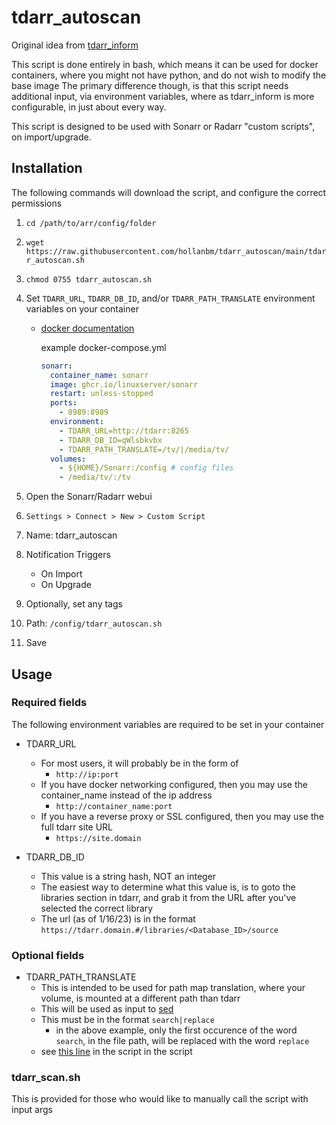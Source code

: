 # tdarr_autoscan

Original idea from [tdarr_inform](https://github.com/deathbybandaid/tdarr_inform)

This script is done entirely in bash, which means it can be used for docker containers, where you might not have python, and do not wish to modify the base image
The primary difference though, is that this script needs additional input, via environment variables, where as tdarr_inform is more configurable, in just about every way.

This script is designed to be used with Sonarr or Radarr "custom scripts", on import/upgrade.

## Installation

The following commands will download the script, and configure the correct permissions

1) `cd /path/to/arr/config/folder`
2) `wget https://raw.githubusercontent.com/hollanbm/tdarr_autoscan/main/tdarr_autoscan.sh`
3) `chmod 0755 tdarr_autoscan.sh`
4) Set `TDARR_URL`, `TDARR_DB_ID`, and/or `TDARR_PATH_TRANSLATE` environment variables on your container
     - [docker documentation](https://docs.docker.com/compose/environment-variables/)

          example docker-compose.yml

          ```yaml
          sonarr:
            container_name: sonarr
            image: ghcr.io/linuxserver/sonarr
            restart: unless-stopped
            ports:
              - 8989:8989
            environment:
              - TDARR_URL=http://tdarr:8265
              - TDARR_DB_ID=qWlsbkvbx
              - TDARR_PATH_TRANSLATE=/tv/|/media/tv/
            volumes:
              - ${HOME}/Sonarr:/config # config files
              - /media/tv/:/tv
          ```

5) Open the Sonarr/Radarr webui
6) `Settings > Connect > New > Custom Script`
7) Name: tdarr_autoscan
8) Notification Triggers
   - On Import
   - On Upgrade
9) Optionally, set any tags
10) Path: `/config/tdarr_autoscan.sh`
11) Save

## Usage

### Required fields

The following environment variables are required to be set in your container

- TDARR_URL
  - For most users, it will probably be in the form of
    - `http://ip:port`
  - If you have docker networking configured, then you may use the container_name instead of the ip address
    - `http://container_name:port`
  - If you have a reverse proxy or SSL configured, then you may use the full tdarr site URL
    - `https://site.domain`

- TDARR_DB_ID
  - This value is a string hash, NOT an integer
  - The easiest way to determine what this value is, is to goto the libraries section in tdarr, and grab it from the URL after you've selected the correct library
  - The url (as of 1/16/23) is in the format `https://tdarr.domain.#/libraries/<Database_ID>/source`

### Optional fields

- TDARR_PATH_TRANSLATE
  - This is intended to be used for path map translation, where your volume, is mounted at a different path than tdarr
  - This will be used as input to [sed](https://linux.die.net/man/1/sed)
  - This must be in the format `search|replace`
    - in the above example, only the first occurence of the word `search`, in the file path, will be replaced with the word `replace`
  - see [this line](https://github.com/hollanbm/tdarr_autoscan/blob/main/tdarr_autoscan.sh#L12) in the script in the script

### tdarr_scan.sh

  This is provided for those who would like to manually call the script with input args
